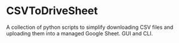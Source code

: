 # CSVToDriveSheet
A collection of python scripts to simplify downloading CSV files and uploading them into a managed Google Sheet.  GUI and CLI.
